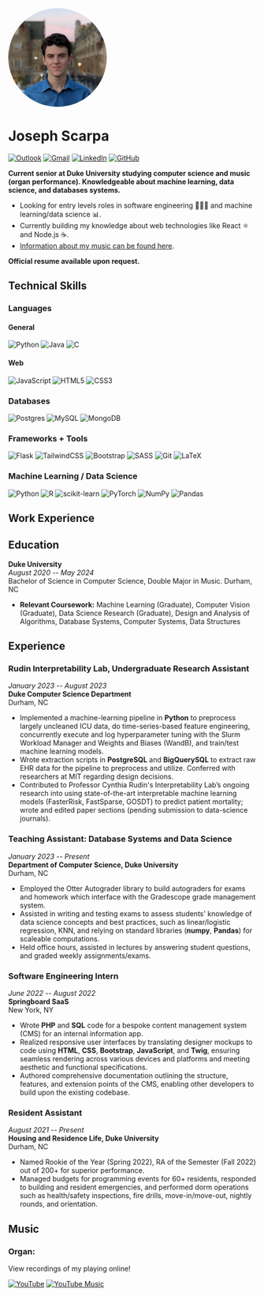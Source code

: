 <title>Joseph C. Scarpa</title>
<img style = "border-radius: 50%;" width = 200 src="headshot.png" />

# Joseph Scarpa

[![Outlook](https://img.shields.io/badge/Microsoft_Outlook-0078D4?style=for-the-badge&logo=microsoft-outlook&logoColor=white)](mailto:joseph.scarpa@duke.edu)
[![Gmail](https://img.shields.io/badge/Gmail-D14836?style=for-the-badge&logo=gmail&logoColor=white)](mailto:josephc.scarpa@gmail.com) [![LinkedIn](https://img.shields.io/badge/linkedin-%230077B5.svg?style=for-the-badge&logo=linkedin&logoColor=white)](https://www.linkedin.com/in/joseph-c-scarpa/) [![GitHub](https://img.shields.io/badge/GitHub-100000?style=for-the-badge&logo=github&logoColor=white)](https://github.com/josephcscarpa)



**Current senior at Duke University studying computer science and music (organ performance). Knowledgeable about machine learning, data science, and databases systems.**

- Looking for entry levels roles in software engineering 👨🏼‍💻 and machine learning/data science 📊. 
- Currently building my knowledge about web technologies like React ⚛ and Node.js ☕.
- [Information about my music can be found here](#music-section).
  
**Official resume available upon request.** 

## Technical Skills

### Languages

#### General

![Python](https://img.shields.io/badge/python-3670A0?style=for-the-badge&logo=python&logoColor=ffdd54)  ![Java](https://img.shields.io/badge/java-%23ED8B00.svg?style=for-the-badge&logo=openjdk&logoColor=white) ![C](https://img.shields.io/badge/c-%2300599C.svg?style=for-the-badge&logo=c&logoColor=white) 

#### Web

![JavaScript](https://img.shields.io/badge/javascript-%23323330.svg?style=for-the-badge&logo=javascript&logoColor=%23F7DF1E) ![HTML5](https://img.shields.io/badge/html5-%23E34F26.svg?style=for-the-badge&logo=html5&logoColor=white) ![CSS3](https://img.shields.io/badge/css3-%231572B6.svg?style=for-the-badge&logo=css3&logoColor=white)

### Databases

![Postgres](https://img.shields.io/badge/postgres-%23316192.svg?style=for-the-badge&logo=postgresql&logoColor=white) ![MySQL](https://img.shields.io/badge/mysql-%2300f.svg?style=for-the-badge&logo=mysql&logoColor=white) ![MongoDB](https://img.shields.io/badge/MongoDB-%234ea94b.svg?style=for-the-badge&logo=mongodb&logoColor=white)

### Frameworks + Tools

![Flask](https://img.shields.io/badge/flask-%23000.svg?style=for-the-badge&logo=flask&logoColor=white) ![TailwindCSS](https://img.shields.io/badge/tailwindcss-%2338B2AC.svg?style=for-the-badge&logo=tailwind-css&logoColor=white) ![Bootstrap](https://img.shields.io/badge/bootstrap-%238511FA.svg?style=for-the-badge&logo=bootstrap&logoColor=white) ![SASS](https://img.shields.io/badge/SASS-hotpink.svg?style=for-the-badge&logo=SASS&logoColor=white) ![Git](https://img.shields.io/badge/git-%23F05033.svg?style=for-the-badge&logo=git&logoColor=white) ![LaTeX](https://img.shields.io/badge/latex-%23008080.svg?style=for-the-badge&logo=latex&logoColor=white)


### Machine Learning / Data Science

![Python](https://img.shields.io/badge/python-3670A0?style=for-the-badge&logo=python&logoColor=ffdd54) ![R](https://img.shields.io/badge/r-%23276DC3.svg?style=for-the-badge&logo=r&logoColor=white) ![scikit-learn](https://img.shields.io/badge/scikit--learn-%23F7931E.svg?style=for-the-badge&logo=scikit-learn&logoColor=white) ![PyTorch](https://img.shields.io/badge/PyTorch-%23EE4C2C.svg?style=for-the-badge&logo=PyTorch&logoColor=white) ![NumPy](https://img.shields.io/badge/numpy-%23013243.svg?style=for-the-badge&logo=numpy&logoColor=white) ![Pandas](https://img.shields.io/badge/pandas-%23150458.svg?style=for-the-badge&logo=pandas&logoColor=white)



## Work Experience
## Education
**Duke University**  
*August 2020 -- May 2024*  
Bachelor of Science in Computer Science, Double Major in Music.
Durham, NC  
- **Relevant Coursework:** Machine Learning (Graduate), Computer Vision (Graduate), Data Science Research (Graduate), Design and Analysis of Algorithms, Database Systems, Computer Systems, Data Structures

## Experience

### Rudin Interpretability Lab, Undergraduate Research Assistant
*January 2023 -- August 2023*  
**Duke Computer Science Department**  
Durham, NC  
- Implemented a machine-learning pipeline in **Python** to preprocess largely uncleaned ICU data, do time-series-based feature engineering, concurrently execute and log hyperparameter tuning with the Slurm Workload Manager and Weights and Biases (WandB), and train/test machine learning models.
- Wrote extraction scripts in **PostgreSQL** and **BigQuerySQL** to extract raw EHR data for the pipeline to preprocess and utilize. Conferred with researchers at MIT regarding design decisions.
- Contributed to Professor Cynthia Rudin's Interpretability Lab’s ongoing research into using state-of-the-art interpretable machine learning models (FasterRisk, FastSparse, GOSDT) to predict patient mortality; wrote and edited paper sections (pending submission to data-science journals).

### Teaching Assistant: Database Systems and Data Science
*January 2023 -- Present*  
**Department of Computer Science, Duke University**  
Durham, NC  
- Employed the Otter Autograder library to build autograders for exams and homework which interface with the Gradescope grade management system.
- Assisted in writing and testing exams to assess students' knowledge of data science concepts and best practices, such as linear/logistic regression, KNN, and relying on standard libraries (**numpy**, **Pandas**) for scaleable computations.
- Held office hours, assisted in lectures by answering student questions, and graded weekly assignments/exams.

### Software Engineering Intern
*June 2022 -- August 2022*  
**Springboard SaaS**  
New York, NY  
- Wrote **PHP** and **SQL** code for a bespoke content management system (CMS) for an internal information app.
- Realized responsive user interfaces by translating designer mockups to code using **HTML**, **CSS**, **Bootstrap**, **JavaScript**, and **Twig**, ensuring seamless rendering across various devices and platforms and meeting aesthetic and functional specifications.
- Authored comprehensive documentation outlining the structure, features, and extension points of the CMS, enabling other developers to build upon the existing codebase.

### Resident Assistant
*August 2021 -- Present*  
**Housing and Residence Life, Duke University**  
Durham, NC  
- Named Rookie of the Year (Spring 2022), RA of the Semester (Fall 2022) out of 200+ for superior performance.
- Managed budgets for programming events for 60+ residents, responded to building and resident emergencies, and performed dorm operations such as health/safety inspections, fire drills, move-in/move-out, nightly rounds, and orientation.

## <a name="music-section"></a>Music

### Organ: 
View recordings of my playing online!

[![YouTube](https://img.shields.io/badge/YouTube-%23FF0000.svg?style=for-the-badge&logo=YouTube&logoColor=white)](https://www.youtube.com/channel/UC0wFYqv_OqGI2g4v84Atiag) [![YouTube Music](https://img.shields.io/badge/YouTube_Music-FF0000?style=for-the-badge&logo=youtube-music&logoColor=white)](https://music.youtube.com/channel/UC0wFYqv_OqGI2g4v84Atiag?si=_gGPLzhCRC-7Cv-m)




